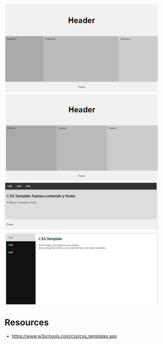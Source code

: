 ![](./ejemplo1/ejemplo1.PNG)
![](./ejemplo2/ejemplo2.PNG)
![](./ejemplo3/ejemplo3.PNG)
![](./ejemplo4/ejemplo4.PNG)

# Resources
- https://www.w3schools.com/css/css_templates.asp